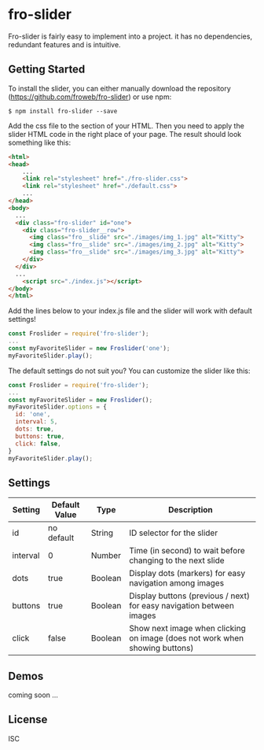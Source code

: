 # fro-slider

Fro-slider is fairly easy to implement into a project. it has no dependencies, redundant features and is intuitive.

## Getting Started

To install the slider, you can either manually download the repository (https://github.com/froweb/fro-slider) or use npm:

```
$ npm install fro-slider --save
```

Add the css file to the <head> section of your HTML. Then you need to apply the slider HTML code in the right place of your page. The result should look something like this:

```html
<html>
<head>
	...
	<link rel="stylesheet" href="./fro-slider.css">
	<link rel="stylesheet" href="./default.css">
	...
</head>
<body>
  ...
  <div class="fro-slider" id="one">
    <div class="fro-slider__row">
      <img class="fro__slide" src="./images/img_1.jpg" alt="Kitty">
      <img class="fro__slide" src="./images/img_2.jpg" alt="Kitty">
      <img class="fro__slide" src="./images/img_3.jpg" alt="Kitty">
    </div>
  </div>
  ...
	<script src="./index.js"></script>
</body>
</html>
```

Add the lines below to your index.js file and the slider will work with default settings!

```js
const Froslider = require('fro-slider');
...
const myFavoriteSlider = new Froslider('one');
myFavoriteSlider.play();
```

The default settings do not suit you? You can customize the slider like this:

```js
const Froslider = require('fro-slider');
...
const myFavoriteSlider = new Froslider();
myFavoriteSlider.options = {
  id: 'one',
  interval: 5,
  dots: true,
  buttons: true,
  click: false,
}
myFavoriteSlider.play();
```

## Settings

|Setting|Default Value|Type|Description|
|---|---|---|---|
|id|no default|String|ID selector for the slider|
|interval|0|Number|Time (in second) to wait before changing to the next slide|
|dots|true|Boolean|Display dots (markers) for easy navigation among images|
|buttons|true|Boolean|Display buttons (previous / next) for easy navigation between images|
|click|false|Boolean|Show next image when clicking on image (does not work when showing buttons)|

## Demos

coming soon ...

## License

ISC